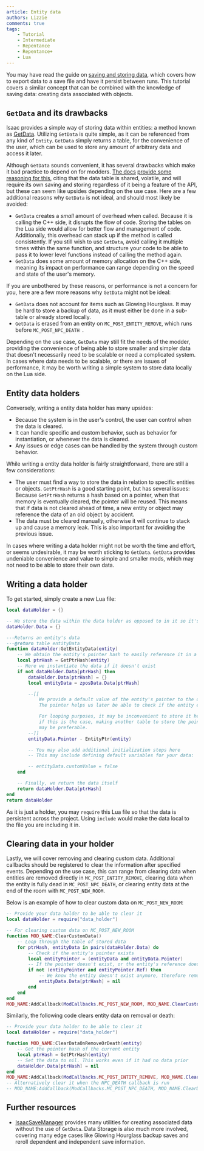 ```yaml
---
article: Entity data
authors: Lizzie
comments: true
tags:
    - Tutorial
    - Intermediate
    - Repentance
    - Repentance+
    - Lua
---
```


You may have read the guide on [saving and storing data](./saving_data.md), which covers how to export data to a save file and have it persist between runs. This tutorial covers a similar concept that can be combined with the knowledge of saving data: creating data associated with objects.

## ``GetData`` and its drawbacks

Isaac provides a simple way of storing data within entities: a method known as [GetData](https://wofsauge.github.io/IsaacDocs/rep/Entity.html?h=getdata#getdata). Utilizing ``GetData`` is quite simple, as it can be referenced from any kind of ``Entity``. ``GetData`` simply returns a table, for the convenience of the user, which can be used to store any amount of arbitrary data and access it later.

Although ``GetData`` sounds convenient, it has several drawbacks which make it bad practice to depend on for modders. [The docs](https://wofsauge.github.io/IsaacDocs/rep) [provide some reasoning for this](https://wofsauge.github.io/IsaacDocs/rep/Entity.html?h=getdata#getdata), citing that the data table is shared, volatile, and will require its own saving and storing regardless of it being a feature of the API, but these can seem like upsides depending on the use case. Here are a few additional reasons why ``GetData`` is not ideal, and should most likely be avoided:

- ``GetData`` creates a *small* amount of overhead when called. Because it is calling the C++ side, it disrupts the flow of code. Storing the tables on the Lua side would allow for better flow and management of code. Additionally, this overhead can stack up if the method is called consistently. If you still wish to use ``GetData``, avoid calling it multiple times within the same function, and structure your code to be able to pass it to lower level functions instead of calling the method again.
- ``GetData`` does some amount of memory allocation on the C++ side, meaning its impact on performance can range depending on the speed and state of the user's memory.

If you are unbothered by these reasons, or performance is not a concern for you, here are a few more reasons why ``GetData`` might not be ideal:

- ``GetData`` does not account for items such as Glowing Hourglass. It may be hard to store a backup of data, as it must either be done in a sub-table or already stored locally.
- ``GetData`` is erased from an entity on ``MC_POST_ENTITY_REMOVE``, which runs before ``MC_POST_NPC_DEATH ``. 

Depending on the use case, ``GetData`` may still fit the needs of the modder, providing the convenience of being able to store smaller and simpler data that doesn't necessarily need to be scalable or need a complicated system. In cases where data needs to be scalable, or there are issues of performance, it may be worth writing a simple system to store data locally on the Lua side.

## Entity data holders

Conversely, writing a entity data holder has many upsides:

- Because the system is in the user's control, the user can control when the data is cleared.
- It can handle specific and custom behavior, such as behavior for instantiation, or whenever the data is cleared.
- Any issues or edge cases can be handled by the system through custom behavior.

While writing a entity data holder is fairly straightforward, there are still a few considerations:

- The user must find a way to store the data in relation to specific entities or objects. ``GetPtrHash`` is a good starting point, but has several issues: Because ``GetPtrHash`` returns a hash based on a pointer, when that memory is eventually cleared, the pointer will be reused. This means that if data is not cleared ahead of time, a new entity or object may reference the data of an old object by accident.
- The data must be cleared manually, otherwise it will continue to stack up and cause a memory leak. This is also important for avoiding the previous issue. 

In cases where writing a data holder might not be worth the time and effort, or seems undesirable, it may be worth sticking to ``GetData``. ``GetData`` provides undeniable convenience and value to simple and smaller mods, which may not need to be able to store their own data.

## Writing a data holder

To get started, simply create a new Lua file:
```lua
local dataHolder = {}

-- We store the data within the data holder as opposed to in it so it's easier to access
dataHolder.Data = {}

---Returns an entity's data
---@return table entityData
function dataHolder:GetEntityData(entity)
    -- We obtain the entity's pointer hash to easily reference it in a table
    local ptrHash = GetPtrHash(entity)
    -- Here we instantiate the data if it doesn't exist
    if not dataHolder.Data[ptrHash] then
        dataHolder.Data[ptrHash] = {}
        local entityData = zposData.Data[ptrHash]

        --[[
            We provide a default value of the entity's pointer to the data.
            The pointer helps us later be able to check if the entity exists

            For looping purposes, it may be inconvenient to store it here,
            if this is the case, making another table to store the pointer
            may be preferable. 
        --]] 
        entityData.Pointer - EntityPtr(entity)

        -- You may also add additional initialization steps here
        -- This may include defining default variables for your data:

        -- entityData.customValue = false
    end

    -- Finally, we return the data itself
    return dataHolder.Data[ptrHash]
end
return dataHolder
```

As it is just a holder, you may ``require`` this Lua file so that the data is persistent across the project. Using ``include`` would make the data local to the file you are including it in.

## Clearing data in your holder

Lastly, we will cover removing and clearing custom data. Additional callbacks should be registered to clear the information after specified events. Depending on the use case, this can range from clearing data when entities are removed directly in ``MC_POST_ENTITY_REMOVE``, clearing data when the entity is fully dead in ``MC_POST_NPC_DEATH``, or clearing entity data at the end of the room with ``MC_POST_NEW_ROOM``.

Below is an example of how to clear custom data on ``MC_POST_NEW_ROOM``:

```lua
-- Provide your data holder to be able to clear it
local dataHolder = require("data_holder")

-- For clearing custom data on MC_POST_NEW_ROOM
function MOD_NAME:ClearCustomData()
    -- Loop through the table of stored data
    for ptrHash, entityData in pairs(dataHolder.Data) do
        -- Check if the entity's pointer exists
        local entityPointer = (entityData and entityData.Pointer)
        -- If the pointer doesn't exist, or the entity's reference doesn't exist
        if not (entityPointer and entityPointer.Ref) then
            -- We know the entity doesn't exist anymore, therefore remove its data
            entityData.Data[ptrHash] = nil
        end
    end
end
MOD_NAME:AddCallback(ModCallbacks.MC_POST_NEW_ROOM, MOD_NAME.ClearCustomData)
```

Similarly, the following code clears entity data on removal or death:

```lua
-- Provide your data holder to be able to clear it
local dataHolder = require("data_holder")

function MOD_NAME:ClearDataOnRemoveOrDeath(entity)
    -- Get the pointer hash of the current entity
    local ptrHash = GetPtrHash(entity)
    -- Set the data to nil. This works even if it had no data prior
    dataHolder.Data[ptrHash] = nil
end
MOD_NAME:AddCallback(ModCallbacks.MC_POST_ENTITY_REMOVE, MOD_NAME.ClearDataOnRemoveOrDeath)
-- Alternatively clear it when the NPC_DEATH callback is run
-- MOD_NAME:AddCallback(ModCallbacks.MC_POST_NPC_DEATH, MOD_NAME.ClearDataOnRemoveOrDeath)
```

## Further resources
- [IsaacSaveManager](https://github.com/catinsurance/IsaacSaveManager) provides many utilities for creating associated data without the use of ``GetData``. Data Storage is also much more involved, covering many edge cases like Glowing Hourglass backup saves and reroll dependent and independent save information.